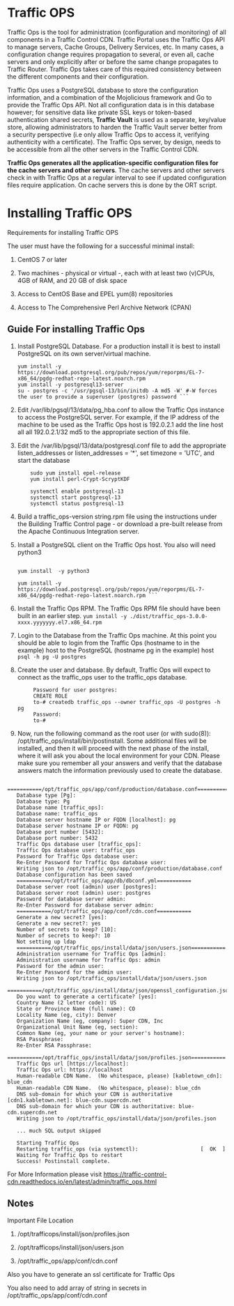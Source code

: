 # Traffic OPS
Traffic Ops is the tool for administration (configuration and monitoring) of all components in a Traffic Control CDN. Traffic Portal uses the Traffic Ops API to manage servers, Cache Groups, Delivery Services, etc. In many cases, a configuration change requires propagation to several, or even all, cache servers and only explicitly after or before the same change propagates to Traffic Router. Traffic Ops takes care of this required consistency between the different components and their configuration.

Traffic Ops uses a PostgreSQL database to store the configuration information, and a combination of the Mojolicious framework and Go to provide the Traffic Ops API. Not all configuration data is in this database however; for sensitive data like private SSL keys or token-based authentication shared secrets, **Traffic Vault** is used as a separate, key/value store, allowing administrators to harden the Traffic Vault server better from a security perspective (i.e only allow Traffic Ops to access it, verifying authenticity with a certificate). The Traffic Ops server, by design, needs to be accessible from all the other servers in the Traffic Control CDN.

**Traffic Ops generates all the application-specific configuration files for the cache servers and other servers**. The cache servers and other servers check in with Traffic Ops at a regular interval to see if updated configuration files require application. On cache servers this is done by the ORT script.


# Installing Traffic OPS

Requirements for installing Traffic OPS

The user must have the following for a successful minimal install:

1. CentOS 7 or later

2. Two machines - physical or virtual -, each with at least two (v)CPUs, 4GB of RAM, and 20 GB of disk space

3. Access to CentOS Base and EPEL yum(8) repositories

4. Access to The Comprehensive Perl Archive Network (CPAN)


## Guide For installing Traffic Ops

1. Install PostgreSQL Database. For a production install it is best to install PostgreSQL on its own server/virtual machine.
   ``` yum update -y
   yum install -y https://download.postgresql.org/pub/repos/yum/reporpms/EL-7-x86_64/pgdg-redhat-repo-latest.noarch.rpm
   yum install -y postgresql13-server
   su - postgres -c '/usr/pgsql-13/bin/initdb -A md5 -W' #-W forces the user to provide a superuser (postgres) password ```

2. Edit /var/lib/pgsql/13/data/pg_hba.conf to allow the Traffic Ops instance to access the PostgreSQL server. For example, if the IP address of the machine to be used as the Traffic Ops host is 192.0.2.1 add the line host  all   all     192.0.2.1/32 md5 to the appropriate section of this file.

3. Edit the /var/lib/pgsql/13/data/postgresql.conf file to add the appropriate listen_addresses or listen_addresses = '*', set timezone = 'UTC', and start the database
    ``` 
        sudo yum install epel-release
        yum install perl-Crypt-ScryptKDF

        systemctl enable postgresql-13
        systemctl start postgresql-13
        systemctl status postgresql-13 
    ```

4. Build a traffic_ops-version string.rpm file using the instructions under the Building Traffic Control page - or download a pre-built release from the Apache Continuous Integration server.

5. Install a PostgreSQL client on the Traffic Ops host. You also will need python3
    ```
 
   yum install  -y python3

   yum install -y https://download.postgresql.org/pub/repos/yum/reporpms/EL-7-x86_64/pgdg-redhat-repo-latest.noarch.rpm ```

6. Install the Traffic Ops RPM. The Traffic Ops RPM file should have been built in an earlier step.
    ``` yum install -y ./dist/traffic_ops-3.0.0-xxxx.yyyyyyy.el7.x86_64.rpm ```

7. Login to the Database from the Traffic Ops machine. At this point you should be able to login from the Traffic Ops (hostname to in the example) host to the PostgreSQL (hostname pg in the example) host
   ```  psql -h pg -U postgres ```

8. Create the user and database. By default, Traffic Ops will expect to connect as the traffic_ops user to the traffic_ops database.
   ```to-# psql -U postgres -h pg -c "CREATE USER traffic_ops WITH ENCRYPTED PASSWORD 'tcr0cks';"
        Password for user postgres:
        CREATE ROLE
        to-# createdb traffic_ops --owner traffic_ops -U postgres -h pg
        Password:
        to-#
    ```

9.  Now, run the following command as the root user (or with sudo(8)): /opt/traffic_ops/install/bin/postinstall. Some additional files will be installed, and then it will proceed with the next phase of the install, where it will ask you about the local environment for your CDN. Please make sure you remember all your answers and verify that the database answers match the information previously used to create the database.
 ```to-# /opt/traffic_ops/install/bin/postinstall
    ===========/opt/traffic_ops/app/conf/production/database.conf===========
    Database type [Pg]:
    Database type: Pg
    Database name [traffic_ops]:
    Database name: traffic_ops
    Database server hostname IP or FQDN [localhost]: pg
    Database server hostname IP or FQDN: pg
    Database port number [5432]:
    Database port number: 5432
    Traffic Ops database user [traffic_ops]:
    Traffic Ops database user: traffic_ops
    Password for Traffic Ops database user:
    Re-Enter Password for Traffic Ops database user:
    Writing json to /opt/traffic_ops/app/conf/production/database.conf
    Database configuration has been saved
    ===========/opt/traffic_ops/app/db/dbconf.yml===========
    Database server root (admin) user [postgres]:
    Database server root (admin) user: postgres
    Password for database server admin:
    Re-Enter Password for database server admin:
    ===========/opt/traffic_ops/app/conf/cdn.conf===========
    Generate a new secret? [yes]:
    Generate a new secret?: yes
    Number of secrets to keep? [10]:
    Number of secrets to keep?: 10
    Not setting up ldap
    ===========/opt/traffic_ops/install/data/json/users.json===========
    Administration username for Traffic Ops [admin]:
    Administration username for Traffic Ops: admin
    Password for the admin user:
    Re-Enter Password for the admin user:
    Writing json to /opt/traffic_ops/install/data/json/users.json
    ===========/opt/traffic_ops/install/data/json/openssl_configuration.json===========
    Do you want to generate a certificate? [yes]:
    Country Name (2 letter code): US
    State or Province Name (full name): CO
    Locality Name (eg, city): Denver
    Organization Name (eg, company): Super CDN, Inc
    Organizational Unit Name (eg, section):
    Common Name (eg, your name or your server's hostname):
    RSA Passphrase:
    Re-Enter RSA Passphrase:
    ===========/opt/traffic_ops/install/data/json/profiles.json===========
    Traffic Ops url [https://localhost]:
    Traffic Ops url: https://localhost
    Human-readable CDN Name.  (No whitespace, please) [kabletown_cdn]: blue_cdn
    Human-readable CDN Name.  (No whitespace, please): blue_cdn
    DNS sub-domain for which your CDN is authoritative [cdn1.kabletown.net]: blue-cdn.supercdn.net
    DNS sub-domain for which your CDN is authoritative: blue-cdn.supercdn.net
    Writing json to /opt/traffic_ops/install/data/json/profiles.json

    ... much SQL output skipped

    Starting Traffic Ops
    Restarting traffic_ops (via systemctl):                    [  OK  ]
    Waiting for Traffic Ops to restart
    Success! Postinstall complete.

```
For More Information please visit 
https://traffic-control-cdn.readthedocs.io/en/latest/admin/traffic_ops.html



## Notes 
Important File Location

1. /opt/trafficops/install/json/profiles.json

2. /opt/trafficops/install/json/users.json
   
3. /opt/traffic_ops/app/conf/cdn.conf

Also you have to generate an ssl certificate for  Traffic Ops

You also need to add array of string in secrets in /opt/traffic_ops/app/conf/cdn.conf
